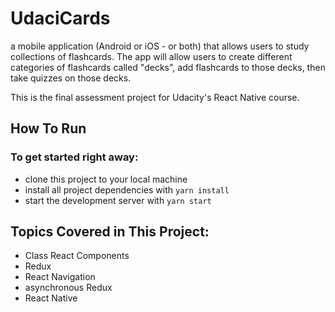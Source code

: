 # UdaciCards
a mobile application (Android or iOS - or both) that allows users to study collections of flashcards. The app will allow users to create different categories of flashcards called "decks", add flashcards to those decks, then take quizzes on those decks.

This is the final assessment project for Udacity's React Native course. 
## How To Run

### To get started right away:

* clone this project to your local machine
* install all project dependencies with `yarn install`
* start the development server with `yarn start`

## Topics Covered in This Project:

* Class React Components
* Redux
* React Navigation
* asynchronous Redux
* React Native
